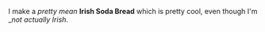 I make a _pretty mean_ __Irish Soda Bread__ which is pretty cool, even though I'm __not _actually_ Irish_. 
